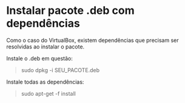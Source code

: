 # Instalar pacote .deb com dependências

Como o caso do VirtualBox, existem dependências que precisam ser resolvidas ao instalar o pacote.

Instale o .deb em questão:

> sudo dpkg -i SEU_PACOTE.deb

Instale todas as dependências:

> sudo apt-get -f install
